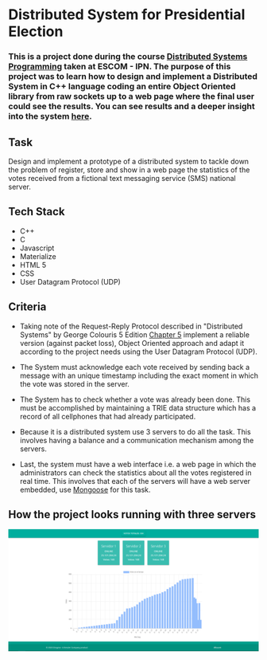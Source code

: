 # Distributed System for Presidential Election

### This is a project done during the course [Distributed Systems Programming](https://github.com/howlettjames/Distributed-Systems-Programming "Repository") taken at ESCOM - IPN. The purpose of this project was to learn how to design and implement a Distributed System in C++ language coding an entire Object Oriented library from raw sockets up to a web page where the final user could see the results. You can see results and a deeper insight into the system [here](https://github.com/howlettjames/Distributed-System-Presidential-Election/blob/master/REPORTE_PR%C3%81CTICA.pdf).

## Task

Design and implement a prototype of a distributed system to tackle down the problem of register, store and show in a web page the statistics of the votes received from a fictional text messaging service (SMS) national server.

## Tech Stack
* C++
* C
* Javascript
* Materialize
* HTML 5
* CSS
* User Datagram Protocol (UDP)

## Criteria

* Taking note of the Request-Reply Protocol described in "Distributed Systems" by George Colouris 5 Edition [Chapter 5](https://www.slideshare.net/lara_ays/chapter-5-slides-15656621) implement a reliable version (against packet loss), Object Oriented approach and adapt it according to the project needs using the User Datagram Protocol (UDP).

* The System must acknowledge each vote received by sending back a message with an unique timestamp including the exact moment in which the vote was stored in the server.

* The System has to check whether a vote was already been done. This must be accomplished by maintaining a TRIE data structure which has a record of all cellphones that had already participated.

* Because it is a distributed system use 3 servers to do all the task. This involves having a balance and a communication mechanism among the servers.

* Last, the system must have a web interface i.e. a web page in which the administrators can check the statistics about all the votes registered in real time. This involves that each of the servers will have a web server embedded, use [Mongoose](https://cesanta.com/docs/overview/intro.html) for this task.

## How the project looks running with three servers

![Project running](https://github.com/howlettjames/Distributed-System-Presidential-Election/blob/master/Proyecto/Test/dsd.png "Project running")
